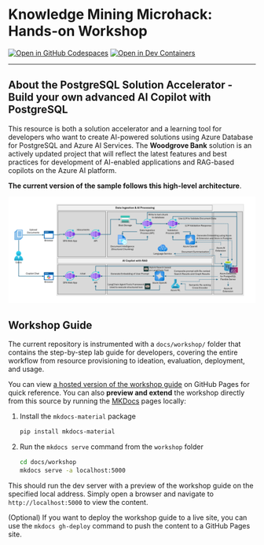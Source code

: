 # Knowledge Mining Microhack: Hands-on Workshop

[![Open in GitHub Codespaces](https://img.shields.io/static/v1?style=for-the-badge&label=GitHub+Codespaces&message=Open&color=brightgreen&logo=github)](https://github.com/codespaces/new?hide_repo_select=true&machine=basicLinux32gb&repo=725257907&ref=main&devcontainer_path=.devcontainer%2Fdevcontainer.json&geo=UsEast)
[![Open in Dev Containers](https://img.shields.io/static/v1?style=for-the-badge&label=Dev%20Containers&message=Open&color=blue&logo=visualstudiocode)](https://vscode.dev/redirect?url=vscode://ms-vscode-remote.remote-containers/cloneInVolume?url=https://github.com/azure-samples/contoso-chat)

---

## About the PostgreSQL Solution Accelerator - Build your own advanced AI Copilot with PostgreSQL

This resource is both a solution accelerator and a learning tool for developers who want to create AI-powered solutions using Azure Database for PostgreSQL and Azure AI Services. The **Woodgrove Bank** solution is an actively updated project that will reflect the latest features and best practices for development of AI-enabled applications and RAG-based copilots on the Azure AI platform.

**The current version of the sample follows this high-level architecture**.

![High-level architecture diagram for the solution](./docs/img/solution-architecture-diagram.png)

## Workshop Guide

The current repository is instrumented with a `docs/workshop/` folder that contains the step-by-step lab guide for developers, covering the entire workflow from resource provisioning to ideation, evaluation, deployment, and usage.

You can view [a hosted version of the workshop guide](https://aka.ms/pg-byoac-docs) on GitHub Pages for quick reference. You can also **preview and extend** the workshop directly from this source by running the [MKDocs](https://www.mkdocs.org/) pages locally:

1. Install the `mkdocs-material` package

    ```bash
    pip install mkdocs-material
    ```

2. Run the `mkdocs serve` command from the `workshop` folder

    ```bash
    cd docs/workshop
    mkdocs serve -a localhost:5000
    ```

This should run the dev server with a preview of the workshop guide on the specified local address. Simply open a browser and navigate to `http://localhost:5000` to view the content.

(Optional) If you want to deploy the workshop guide to a live site, you can use the `mkdocs gh-deploy` command to push the content to a GitHub Pages site.
